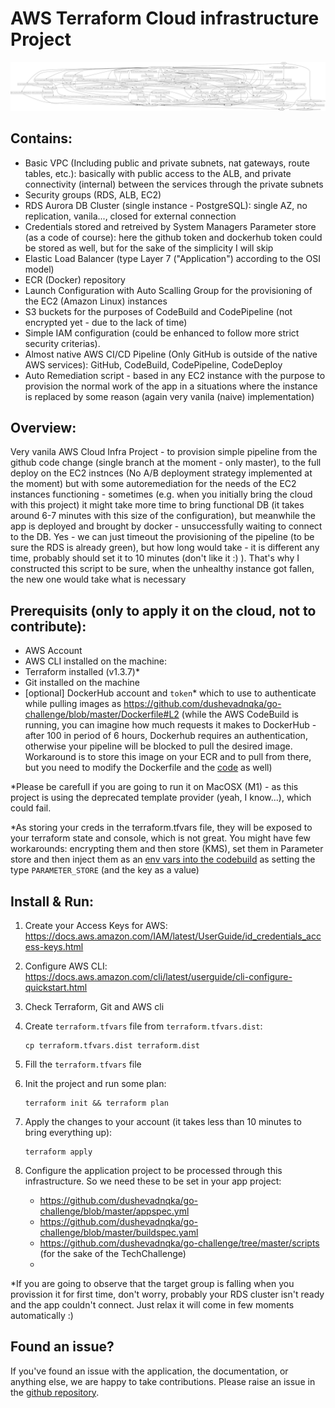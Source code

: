 # AWS Terraform Cloud infrastructure Project

![Terraform Graph](./graph.svg?sanitize=true)

## Contains:
- Basic VPC (Including public and private subnets, nat gateways, route tables, etc.): basically with public access to the ALB, and private connectivity (internal) between the services through the private subnets
- Security groups (RDS, ALB, EC2)
- RDS Aurora DB Cluster (single instance - PostgreSQL): single AZ, no replication, vanila..., closed for external connection
- Credentials stored and retreived by System Managers Parameter store (as a code of course): here the github token and dockerhub token could be stored as well, but for the sake of the simplicity I will skip
- Elastic Load Balancer (type Layer 7 ("Application") according to the OSI model)
- ECR (Docker) repository
- Launch Configuration with Auto Scalling Group for the provisioning of the EC2 (Amazon Linux) instances
- S3 buckets for the purposes of CodeBuild and CodePipeline (not encrypted yet - due to the lack of time)
- Simple IAM configuration (could be enhanced to follow more strict security criterias).
- Almost native AWS CI/CD Pipeline (Only GitHub is outside of the native AWS services): GitHub, CodeBuild, CodePipeline, CodeDeploy
- Auto Remediation script - based in any EC2 instance with the purpose to provision the normal work of the app in a situations where the instance is replaced by some reason (again very vanila (naive) implementation)

## Overview:

Very vanila AWS Cloud Infra Project - to provision simple pipeline from the github code change (single branch at the moment - only master), to the full deploy on the EC2 instnces (No A/B deployment strategy implemented at the moment) but with some autoremediation for the needs of the EC2 instances functioning - sometimes (e.g. when you initially bring the cloud with this project) it might take more time to bring functional DB (it takes around 6-7 minutes with this size of the configuration), but meanwhile the app is deployed and brought by docker - unsuccessfully waiting to connect to the DB. Yes - we can just timeout the provisioning of the pipeline (to be sure the RDS is already green), but how long would take - it is different any time, probably should set it to 10 minutes (don't like it :) ). That's why I constructed this script to be sure, when the unhealthy instance got fallen, the new one would take what is necessary 

## Prerequisits (only to apply it on the cloud, not to contribute):
- AWS Account
- AWS CLI installed on the machine: 
- Terraform installed (v1.3.7)*
- Git installed on the machine
- [optional] DockerHub account and `token`* which to use to authenticate while pulling images as https://github.com/dushevadnqka/go-challenge/blob/master/Dockerfile#L2 (while the AWS CodeBuild is running, you can imagine how much requests it makes to DockerHub - after 100 in period of 6 hours, Dockerhub requires an authentication, otherwise your pipeline will be blocked to pull the desired image. Workaround is to store this image on your ECR and to pull from there, but you need to modify the Dockerfile and the [code](https://github.com/dushevadnqka/go-challenge/blob/master/buildspec.yaml#L9) as well)

*Please be carefull if you are going to run it on MacOSX (M1) - as this project is using the deprecated template provider (yeah, I know...), which could fail.

*As storing your creds in the terraform.tfvars file, they will be exposed to your terraform state and console, which is not great. You might have few workarounds: encrypting them and then store (KMS), set them in Parameter store and then inject them as an [env vars into the codebuild](https://github.com/dushevadnqka/dushevadnqka-dushevadnqka-aws-git-codebuild-codedeploy-ec2/blob/master/codebuild.tf#L48) as setting the type `PARAMETER_STORE` (and the key as a value) 

## Install & Run:
1. Create your Access Keys for AWS: https://docs.aws.amazon.com/IAM/latest/UserGuide/id_credentials_access-keys.html

2. Configure AWS CLI: https://docs.aws.amazon.com/cli/latest/userguide/cli-configure-quickstart.html

3. Check Terraform, Git and AWS cli

4. Create `terraform.tfvars` file from `terraform.tfvars.dist`:
    ```
    cp terraform.tfvars.dist terraform.dist
    ```
5. Fill the `terraform.tfvars` file

6. Init the project and run some plan:
    ```
    terraform init && terraform plan
    ```
7. Apply the changes to your account (it takes less than 10 minutes to bring everything up):
    ```
    terraform apply
    ```
8. Configure the application project to be processed through this infrastructure. So we need these to be set in your app project:
    - https://github.com/dushevadnqka/go-challenge/blob/master/appspec.yml
    - https://github.com/dushevadnqka/go-challenge/blob/master/buildspec.yaml
    - https://github.com/dushevadnqka/go-challenge/tree/master/scripts (for the sake of the TechChallenge)
    - [only for the sake of the TechChallenge]: https://github.com/dushevadnqka/go-challenge/blob/master/Dockerfile#L36 (btw, I have more insights how the go-lang code and the Dockerfile could be optimised, but decided to concentrate mostly on the infra part)

*If you are going to observe that the target group is falling when you provission it for first time, don't worry, probably
your RDS cluster isn't ready and the app couldn't connect. Just relax it will come in few moments automatically :)  

## Found an issue?

If you've found an issue with the application, the documentation, or anything else, we are happy to take contributions. Please raise an issue in the [github repository](https://github.com/dushevadnqka/dushevadnqka-dushevadnqka-aws-git-codebuild-codedeploy-ec2).


